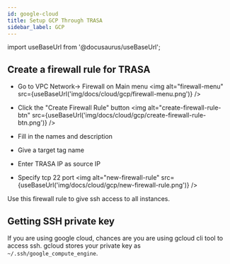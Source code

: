 ```yaml
---
id: google-cloud
title: Setup GCP Through TRASA
sidebar_label: GCP
---
```

import useBaseUrl from '@docusaurus/useBaseUrl';


## Create a firewall rule for TRASA

* Go to VPC Network-> Firewall on Main menu 
<img  alt="firewall-menu" src={useBaseUrl('img/docs/cloud/gcp/firewall-menu.png')} />

* Click the "Create Firewall Rule" button
<img  alt="create-firewall-rule-btn" src={useBaseUrl('img/docs/cloud/gcp/create-firewall-rule-btn.png')} />

* Fill in the names and description
* Give a target tag name
* Enter TRASA IP as source IP
* Specify tcp 22 port
<img  alt="new-firewall-rule" src={useBaseUrl('img/docs/cloud/gcp/new-firewall-rule.png')} />

Use this firewall rule to give ssh access to all instances.


## Getting SSH private key
If you are using google cloud, chances are you are using gcloud cli tool to access ssh.
gcloud stores your private key as `~/.ssh/google_compute_engine`. 

